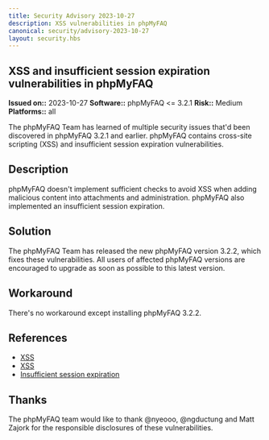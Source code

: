 ```yaml
---
title: Security Advisory 2023-10-27
description: XSS vulnerabilities in phpMyFAQ
canonical: security/advisory-2023-10-27
layout: security.hbs
---
```


## XSS and insufficient session expiration vulnerabilities in phpMyFAQ

**Issued on::** 2023-10-27
**Software::** phpMyFAQ <= 3.2.1
**Risk::** Medium
**Platforms::** all

The phpMyFAQ Team has learned of multiple security issues that'd been discovered in phpMyFAQ 3.2.1 and
earlier. phpMyFAQ contains cross-site scripting (XSS) and insufficient session expiration vulnerabilities.

## Description

phpMyFAQ doesn't implement sufficient checks to avoid XSS when adding malicious content into attachments and
administration. phpMyFAQ also implemented an insufficient session expiration.

## Solution

The phpMyFAQ Team has released the new phpMyFAQ version 3.2.2, which fixes these vulnerabilities. All
users of affected phpMyFAQ versions are encouraged to upgrade as soon as possible to this latest version.

## Workaround

There's no workaround except installing phpMyFAQ 3.2.2.

## References

<ul>
  <li>
    <a target="_blank" rel="nofollow" href="https://huntr.com/bounties/fbfd4e84-61fb-4063-8f11-15877b8c1f6f/">
      XSS
    </a>
  </li>
  <li>
    <a target="_blank" rel="nofollow" href="https://huntr.com/bounties/fbfd4e84-61fb-4063-8f11-15877b8c1f6f/">
      XSS
    </a>
  </li>
  <li>
    <a target="_blank" rel="nofollow" href="https://huntr.com/bounties/4c4b7395-d9fd-4ca0-98d7-2e20c1249aff/">
      Insufficient session expiration
    </a>
  </li>
</ul>

## Thanks

The phpMyFAQ team would like to thank @nyeooo, @ngductung and Matt Zajork for the responsible disclosures of these
vulnerabilities.
